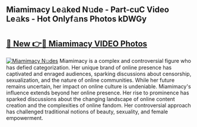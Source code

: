 ## Miamimacy Le𝚊ked N𝚞de - Part-cuC Video Le𝚊ks - Hot Onlyf𝚊ns Photos kDWGy

# <h2><a href="http://ac49437.deff.icu/?id=Miamimacy">🔗 New 👉🔴 Miamimacy VIDEO Photos</a></h2>

[![Miamimacy N𝚞des](https://i.imgur.com/rIISA9y.gif)](http://ac49437.deff.icu/?id=Miamimacy)
Miamimacy is a complex and controversial figure who has defied categorization. Her unique brand of online presence has captivated and enraged audiences, sparking discussions about censorship, sexualization, and the nature of online communities. While her future remains uncertain, her impact on online culture is undeniable. Miamimacy's influence extends beyond her online presence. Her rise to prominence has sparked discussions about the changing landscape of online content creation and the complexities of online fandom. Her controversial approach has challenged traditional notions of beauty, sexuality, and female empowerment.
